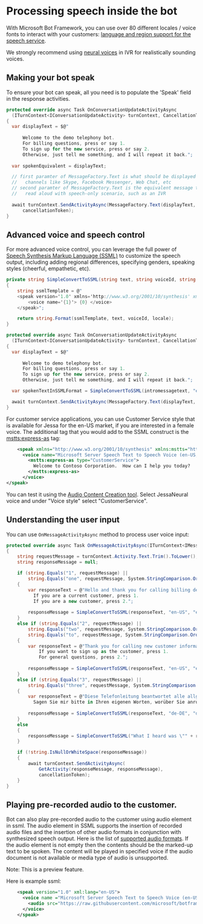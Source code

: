 # Processing speech inside the bot

With Microsoft Bot Framework, you can use over 80 different locales / voice fonts to interact with your customers:  [language and region support for the speech service](https://docs.microsoft.com/en-us/azure/cognitive-services/speech-service/language-support).

We strongly recommend using [neural voices](https://docs.microsoft.com/en-us/azure/cognitive-services/speech-service/language-support#neural-voices) in IVR for realistically sounding voices.

## Making your bot speak
To ensure your bot can speak, all you need is to populate the 'Speak' field in the response activities.

```csharp
protected override async Task OnConversationUpdateActivityAsync
  (ITurnContext<IConversationUpdateActivity> turnContext, CancellationToken cancellationToken)
{
  var displayText = $@"
  
      Welcome to the demo telephony bot. 
      For billing questions, press or say 1. 
      To sign up for the new service, press or say 2.
      Otherwise, just tell me something, and I will repeat it back.";
      
  var spokenEquivalent = displayText;

  // first paramter of MessageFactory.Text is what should be displayed in messaging
  //   channels like Skype, Facebook Messenger, Web Chat, etc
  // second paramter of MessageFactory.Text is the equivalent message that should be 
  //   read aloud with speech-only scenario, such as an IVR
  
  await turnContext.SendActivityAsync(MessageFactory.Text(displayText, spokenEquivalent), 
      cancellationToken);
}
```

## Advanced voice and speech control

For more advanced voice control, you can leverage the full power of [Speech Synthesis Markup Language (SSML)](https://docs.microsoft.com/en-us/azure/cognitive-services/speech-service/speech-synthesis-markup) to customize the speech output, including adding regional differences, specifying genders, speaking styles (cheerful, empathetic, etc).

```csharp
private string SimpleConvertToSSML(string text, string voiceId, string locale)
{
    string ssmlTemplate = @"
    <speak version='1.0' xmlns='http://www.w3.org/2001/10/synthesis' xml:lang='{2}'>
        <voice name='{1}'> {0} </voice>
    </speak>";

    return string.Format(ssmlTemplate, text, voiceId, locale);
}

protected override async Task OnConversationUpdateActivityAsync
  (ITurnContext<IConversationUpdateActivity> turnContext, CancellationToken cancellationToken)
{
  var displayText = $@"
  
      Welcome to demo telephony bot. 
      For billing questions, press or say 1. 
      To sign up for the new service, press or say 2.
      Otherwise, just tell me something, and I will repeat it back.";

  var spokenTextInSSMLFormat = SimpleConvertToSSML(intromessagetext, "en-US-GuyNeural", "en-us");

  await turnContext.SendActivityAsync(MessageFactory.Text(displayText, spokenTextInSSMLFormat), cancellationToken);
}
```

For customer service applications, you can use Customer Service style that is available for Jessa for the en-US market, if you are interested in a female voice.  The additional tag that you would add to the SSML construct is the <mstts:express-as> tag:

```xml
    <speak xmlns="http://www.w3.org/2001/10/synthesis" xmlns:mstts="http://www.w3.org/2001/mstts" xmlns:emo="http://www.w3.org/2009/10/emotionml" version="1.0" xml:lang="en-US">
      <voice name="Microsoft Server Speech Text to Speech Voice (en-US, JessaNeural)">
        <mstts:express-as type="CustomerService">
          Welcome to Contoso Corporation.  How can I help you today? 
        </mstts:express-as>
      </voice>
</speak>
```

You can test it using the [Audio Content Creation tool](http://speech.microsoft.com/audiocontentcreation).  Select JessaNeural voice and under "Voice style" select "CustomerService".

## Understanding the user input

You can use ```OnMessageActivityAsync``` method to process user voice input:

```csharp
protected override async Task OnMessageActivityAsync(ITurnContext<IMessageActivity> turnContext, CancellationToken cancellationToken)
{
    string requestMessage = turnContext.Activity.Text.Trim().ToLower();
    string responseMessage = null;

    if (string.Equals("1", requestMessage) ||
        string.Equals("one", requestMessage, System.StringComparison.OrdinalIgnoreCase))
    {
        var responseText = @"Hello and thank you for calling billing department.  
          If you are a current customer, press 1.  
          If you are a new customer, press 2.";
          
        responseMessage = SimpleConvertToSSML(responseText, "en-US", "en-US-JessaNeural");
    }
    else if (string.Equals("2", requestMessage) ||
        string.Equals("two", requestMessage, System.StringComparison.OrdinalIgnoreCase) ||
        string.Equals("to", requestMessage, System.StringComparison.OrdinalIgnoreCase))
    {
        var responseText = @"Thank you for calling new customer information line.  
            If you want to sign up as the customer, press 1. 
            For general questions, press 2.";
            
        responseMessage = SimpleConvertToSSML(responseText, "en-US", "en-US-GuyNeural");
    }
    else if (string.Equals("3", requestMessage) ||
        string.Equals("three", requestMessage, System.StringComparison.OrdinalIgnoreCase))
    {
        var responseText = @"Diese Telefonleitung beantwortet alle allgemeinen Fragen. 
          Sagen Sie mir bitte in Ihren eigenen Worten, worüber Sie anrufen.";
          
        responseMessage = SimpleConvertToSSML(responseText, "de-DE", "de-DE-KatjaNeural");
    }
    else
    {
        responseMessage = SimpleConvertToSSML("What I heard was \"" + requestMessage + "\"", "en-US", "en-US-GuyNeural");
    }

    if (!string.IsNullOrWhiteSpace(responseMessage))
    {
        await turnContext.SendActivityAsync(
            GetActivity(responseMessage, responseMessage),
            cancellationToken);
    }
}
```

## Playing pre-recorded audio to the customer.

Bot can also play pre-recorded audio to the customer using audio element in ssml. The audio element in SSML supports the insertion of recorded audio files and the insertion of other audio formats in conjunction with synthesized speech output. Here is the list of <a href = "https://docs.microsoft.com/en-us/azure/cognitive-services/speech-service/rest-text-to-speech#audio-outputs">supported audio formats</a>. If the audio element is not empty then the contents should be the marked-up text to be spoken. The content will be played in specified voice if the audio document is not available or media type of audio is unsupported. 

Note: This is a preview feature.

Here is example ssml:

```xml
    <speak version="1.0" xml:lang="en-US">
      <voice name ="Microsoft Server Speech Text to Speech Voice (en-US, JessaRUS)">
        <audio src="https://raw.githubusercontent.com/microsoft/botframework-ivr/master/media/whatstheweatherlike.mp3">this is fallback text</audio>
      </voice>
    </speak>
```
